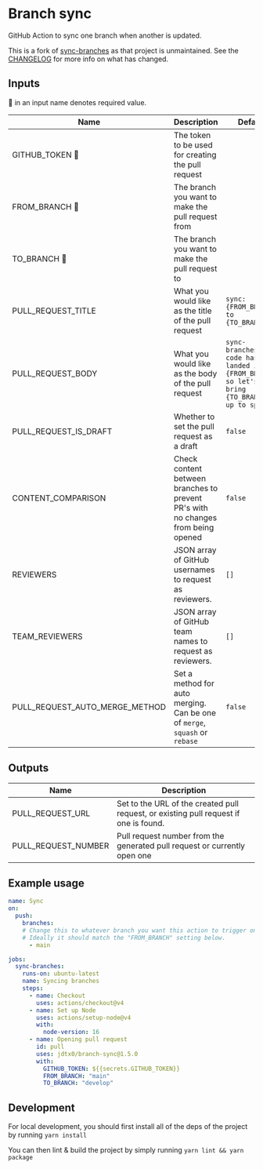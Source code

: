 # Branch sync

GitHub Action to sync one branch when another is updated.

This is a fork of [sync-branches](https://github.com/TreTuna/sync-branches)
as that project is unmaintained. See the [CHANGELOG](./CHANGELOG.md) for more
info on what has changed.

## Inputs

:small_red_triangle: in an input name denotes required value.

| Name                              | Description                                                                      | Default                                                                                            | Example                     |
| ------------------------------    | -------------------------------------------------------------------------------- | -------------------------------------------------------------------------------------------------- | --------------------------- |
| GITHUB_TOKEN :small_red_triangle: | The token to be used for creating the pull request                               |                                                                                                    | `${{secrets.GITHUB_TOKEN}}` |
| FROM_BRANCH :small_red_triangle:  | The branch you want to make the pull request from                                |                                                                                                    | `develop`                   |
| TO_BRANCH :small_red_triangle:    | The branch you want to make the pull request to                                  |                                                                                                    | `main`                      |
| PULL_REQUEST_TITLE                | What you would like as the title of the pull request                             | `sync: {FROM_BRANCH} to {TO_BRANCH}`                                                               |                             |
| PULL_REQUEST_BODY                 | What you would like as the body of the pull request                              | `sync-branches: New code has just landed in {FROM_BRANCH} so let's bring {TO_BRANCH} up to speed!` |                             |
| PULL_REQUEST_IS_DRAFT             | Whether to set the pull request as a draft                                       | `false`                                                                                            |                             |
| CONTENT_COMPARISON                | Check content between branches to prevent PR's with no changes from being opened | `false`                                                                                            |                             |
| REVIEWERS                         | JSON array of GitHub usernames to request as reviewers.                          | `[]`                                                                                               | `'["tretuna"]'`             |
| TEAM_REVIEWERS                    | JSON array of GitHub team names to request as reviewers.                         | `[]`                                                                                               | `'["js-team"]'`             |
| PULL_REQUEST_AUTO_MERGE_METHOD    | Set a method for auto merging. Can be one of `merge`, `squash` or `rebase`       | `false`                                                                                            |                             |

## Outputs

| Name                | Description                                                                           |
| ------------------- | ------------------------------------------------------------------------------------- |
| PULL_REQUEST_URL    | Set to the URL of the created pull request, or existing pull request if one is found. |
| PULL_REQUEST_NUMBER | Pull request number from the generated pull request or currently open one             |

## Example usage

```yaml
name: Sync
on:
  push:
    branches:
    # Change this to whatever branch you want this action to trigger on.
    # Ideally it should match the "FROM_BRANCH" setting below.
      - main

jobs:
  sync-branches:
    runs-on: ubuntu-latest
    name: Syncing branches
    steps:
      - name: Checkout
        uses: actions/checkout@v4
      - name: Set up Node
        uses: actions/setup-node@v4
        with:
          node-version: 16
      - name: Opening pull request
        id: pull
        uses: jdtx0/branch-sync@1.5.0
        with:
          GITHUB_TOKEN: ${{secrets.GITHUB_TOKEN}}
          FROM_BRANCH: "main"
          TO_BRANCH: "develop"
```

## Development

For local development, you should first install all of the deps of the project by
running `yarn install`

You can then lint & build the project by simply running `yarn lint && yarn package`
